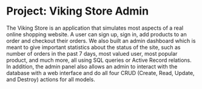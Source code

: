 Project: Viking Store Admin
========================

The Viking Store is an application that simulates most aspects of a real online shopping website. A user can sign up, sign in, add products to an order and checkout their orders. We also built an admin dashboard which is meant to give important statistics about the status of the site, such as number of orders in the past 7 days, most valued user, most popular product, and much more, all using SQL queries or Active Record relations. In addition, the admin panel also allows an admin to interact with the database with a web interface and do all four CRUD (Create, Read, Update, and Destroy) actions for all models.
